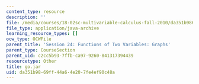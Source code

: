```yaml
---
content_type: resource
description: ''
file: /media/courses/18-02sc-multivariable-calculus-fall-2010/da351b9869ff44a64e207fe4ef90c48a_go.jar
file_type: application/java-archive
learning_resource_types: []
ocw_type: OCWFile
parent_title: 'Session 24: Functions of Two Variables: Graphs'
parent_type: CourseSection
parent_uid: c2cc5b93-7ffb-ca97-9260-841317394439
resourcetype: Other
title: go.jar
uid: da351b98-69ff-44a6-4e20-7fe4ef90c48a
---
```


